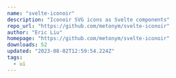 ```yaml
---
name: "svelte-iconoir"
description: "Iconoir SVG icons as Svelte components"
repo_url: "https://github.com/metonym/svelte-iconoir"
author: "Eric Liu"
homepage: "https://github.com/metonym/svelte-iconoir"
downloads: 52
updated: "2023-08-02T12:59:54.224Z"
tags: 
  - ui
---
```

